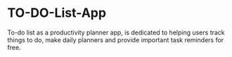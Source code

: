 # TO-DO-List-App
To-do list as a productivity planner app, is dedicated to helping users track things to do, make daily planners and provide important task reminders for free.
